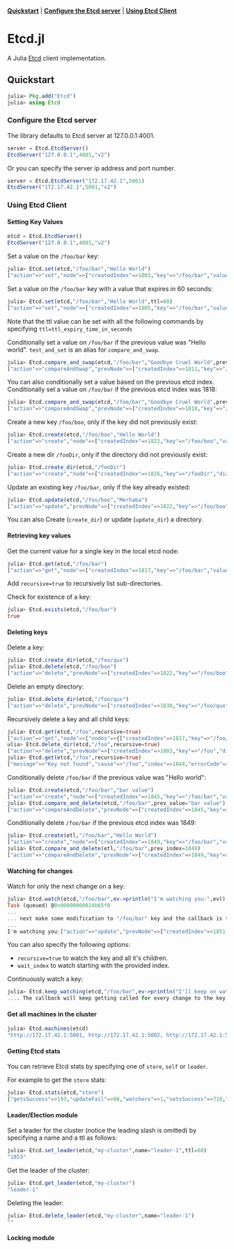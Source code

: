 **[Quickstart](#quickstart)** |
**[Configure the Etcd server](#configure-the-etcd-server)** |
**[Using Etcd Client](#using-etcd-dclient)**

# Etcd.jl

A Julia [Etcd](https://github.com/coreos/etcd) client implementation.

## Quickstart

```julia
julia> Pkg.add("Etcd")
julia> using Etcd
```

### Configure the Etcd server

The library defaults to Etcd server at 127.0.0.1:4001.


```julia
server = Etcd.EtcdServer()
EtcdServer("127.0.0.1",4001,"v2")
```

Or you can specify the server ip address and port number.

```julia
server = Etcd.EtcdServer("172.17.42.1",5001)
EtcdServer("172.17.42.1",5001,"v2")
```

### Using Etcd Client

#### Setting Key Values


```julia
etcd = Etcd.EtcdServer()
EtcdServer("127.0.0.1",4001,"v2")
```

Set a value on the `/foo/bar` key:

```julia
julia> Etcd.set(etcd,"/foo/bar","Hello World")
["action"=>"set","node"=>["createdIndex"=>1803,"key"=>"/foo/bar","value"=>"Hello World","modifiedIndex"=>1803]]
```

Set a value on the `/foo/bar` key with a value that expires in 60 seconds:

```julia
julia> Etcd.set(etcd,"/foo/bar","Hello World",ttl=60)
["action"=>"set","node"=>["createdIndex"=>1805,"key"=>"/foo/bar","value"=>"Hello World","expiration"=>"2014-03-25T01:19:39.182867998Z","ttl"=>60,"modifiedIndex"=>1805]]
```

Note that the ttl value can be set with all the following commands by specifying `ttl=ttl_expiry_time_in_seconds`

Conditionally set a value on `/foo/bar` if the previous value was "Hello world". `test_and_set` is an alias for `compare_and_swap`. 

```julia
julia> Etcd.compare_and_swap(etcd,"/foo/bar","Goodbye Cruel World",prev_value="Hello World")
["action"=>"compareAndSwap","prevNode"=>["createdIndex"=>1811,"key"=>"/foo/bar","value"=>"Hello World","modifiedIndex"=>1811],"node"=>["createdIndex"=>1811,"key"=>"/foo/bar","value"=>"Goodbye Cruel World","modifiedIndex"=>1812]]
```

You can also conditionally set a value based on the previous etcd index.
Conditionally set a value on `/foo/bar` if the previous etcd index was 1818:

```julia
julia> Etcd.compare_and_swap(etcd,"/foo/bar","Goodbye Cruel World",prev_index=1818)
["action"=>"compareAndSwap","prevNode"=>["createdIndex"=>1818,"key"=>"/foo/bar","value"=>"Hello World","modifiedIndex"=>1818],"node"=>["createdIndex"=>1818,"key"=>"/foo/bar","value"=>"Goodbye Cruel World","modifiedIndex"=>1820]]
```

Create a new key `/foo/boo`, only if the key did not previously exist:

```julia
julia> Etcd.create(etcd,"/foo/boo","Hello World")
["action"=>"create","node"=>["createdIndex"=>1822,"key"=>"/foo/boo","value"=>"Hello World","modifiedIndex"=>1822]]
```

Create a new dir `/fooDir`, only if the directory did not previously exist:

```julia
julia> Etcd.create_dir(etcd,"/fooDir")
["action"=>"create","node"=>["createdIndex"=>1826,"key"=>"/fooDir","dir"=>true,"modifiedIndex"=>1826]]
```

Update an existing key `/foo/bar`, only if the key already existed:

```julia
julia> Etcd.update(etcd,"/foo/boo","Merhaba")
["action"=>"update","prevNode"=>["createdIndex"=>1822,"key"=>"/foo/boo","value"=>"Hello World","modifiedIndex"=>1822],"node"=>["createdIndex"=>1822,"key"=>"/foo/boo","value"=>"Merhaba","modifiedIndex"=>1828]]
```

You can also Create (`create_dir`) or update (`update_dir`) a directory.

#### Retrieving key values

Get the current value for a single key in the local etcd node:

```julia
julia> Etcd.get(etcd,"/foo/bar")
["action"=>"get","node"=>["createdIndex"=>1817,"key"=>"/foo/bar","value"=>"Hello World","modifiedIndex"=>1817]]
```

Add `recursive=true` to recursively list sub-directories.

Check for existence of a key:

```julia
julia> Etcd.exists(etcd,"/foo/bar")
true
```

#### Deleting keys

Delete a key:

```julia
julia> Etcd.create_dir(etcd,"/foo/qux")
julia> Etcd.delete(etcd,"/foo/boo")
["action"=>"delete","prevNode"=>["createdIndex"=>1822,"key"=>"/foo/boo","value"=>"Merhaba","modifiedIndex"=>1828],"node"=>["createdIndex"=>1822,"key"=>"/foo/boo","modifiedIndex"=>1837]]
```

Delete an empty directory:

```julia
julia> Etcd.delete_dir(etcd,"/foo/qux")
["action"=>"delete","prevNode"=>["createdIndex"=>1838,"key"=>"/foo/qux","dir"=>true,"modifiedIndex"=>1838],"node"=>["createdIndex"=>1838,"key"=>"/foo/qux","dir"=>true,"modifiedIndex"=>1839]] 
```

Recursively delete a key and all child keys:

```julia
julia> Etcd.get(etcd,"/foo",recursive=true)
["action"=>"get","node"=>["nodes"=>{["createdIndex"=>1817,"key"=>"/foo/bar","value"=>"Hello World","modifiedIndex"=>1817],["createdIndex"=>1818,"key"=>"/foo/baz","value"=>"Goodbye Cruel World","modifiedIndex"=>1820]},"createdIndex"=>1803,"key"=>"/foo","dir"=>true,"modifiedIndex"=>1803]]
ulia> Etcd.delete_dir(etcd,"/foo",recursive=true)
["action"=>"delete","prevNode"=>["createdIndex"=>1803,"key"=>"/foo","dir"=>true,"modifiedIndex"=>1803],"node"=>["createdIndex"=>1803,"key"=>"/foo","dir"=>true,"modifiedIndex"=>1844]]
julia> Etcd.get(etcd,"/foo",recursive=true)
["message"=>"Key not found","cause"=>"/foo","index"=>1844,"errorCode"=>100]
```

Conditionally delete `/foo/bar` if the previous value was "Hello world":

```julia
julia> Etcd.create(etcd,"/foo/bar","bar value")
["action"=>"create","node"=>["createdIndex"=>1845,"key"=>"/foo/bar","value"=>"bar value","modifiedIndex"=>1845]]
julia> Etcd.compare_and_delete(etcd,"/foo/bar",prev_value="bar value")
["action"=>"compareAndDelete","prevNode"=>["createdIndex"=>1845,"key"=>"/foo/bar","value"=>"bar value","modifiedIndex"=>1845],"node"=>["createdIndex"=>1845,"key"=>"/foo/bar","modifiedIndex"=>1846]]
```

Conditionally delete `/foo/bar` if the previous etcd index was 1849:

```julia
julia> Etcd.create(etl,"/foo/bar","Hello World")
["action"=>"create","node"=>["createdIndex"=>1849,"key"=>"/foo/bar","value"=>"Hello World","modifiedIndex"=>1849]]
julia> Etcd.compare_and_delete(etl,"/foo/bar",prev_index=1849)
["action"=>"compareAndDelete","prevNode"=>["createdIndex"=>1849,"key"=>"/foo/bar","value"=>"Hello World","modifiedIndex"=>1849],"node"=>["createdIndex"=>1849,"key"=>"/foo/bar","modifiedIndex"=>1850]]
```

#### Watching for changes

Watch for only the next change on a key:

```julia
julia> Etcd.watch(etcd,"/foo/bar",ev->println("I'm watching you:",ev))
Task (queued) @0x00000000024b65f0
...
... next make some modification to "/foo/bar" key and the callback is then called:
...
I'm watching you:["action"=>"update","prevNode"=>["createdIndex"=>1851,"key"=>"/foo/bar","value"=>"Hello World","modifiedIndex"=>1851],"node"=>["createdIndex"=>1851,"key"=>"/foo/bar","value"=>"Who's watching the watchers","modifiedIndex"=>1852]]
```

You can also specify the following options:

- `recursive=true` to watch the key and all it's children.
- `wait_index` to watch starting with the provided index.

Continuously watch a key:

```julia
julia> Etcd.keep_watching(etcd,"/foo/bar",ev->println("I'll keep on watching you:",ev))
.... The callback will keep getting called for every change to the key
```

#### Get all machines in the cluster

```julia
julia> Etcd.machines(etcd)
"http://172.17.42.1:5001, http://172.17.42.1:5002, http://172.17.42.1:5003"
```

#### Getting Etcd stats

You can retrieve Etcd stats by specifying one of `store`, `self` or `leader`.

For example to get the `store` stats: 

```julia
julia> Etcd.stats(etcd,"store")
["getsSuccess"=>193,"updateFail"=>88,"watchers"=>1,"setsSuccess"=>710,"setsFail"=>2869,"expireCount"=>460,"compareAndSwapSuccess"=>3,"getsFail"=>10,"deleteSuccess"=>8,"createFail"=>10,"createSuccess"=>25,"compareAndDeleteSuccess"=>3,"deleteFail"=>3,"compareAndSwapFail"=>1,"updateSuccess"=>386,"compareAndDeleteFail"=>0]
```

#### Leader/Election module

Set a leader for the cluster (notice the leading slash is omitted) by specifying a name and a ttl as follows:
 
```julia
julia> Etcd.set_leader(etcd,"my-cluster",name="leader-1",ttl=60)
"1853"
```

Get the leader of the cluster:

```julia
julia> Etcd.get_leader(etcd,"my-cluster")
"leader-1"
```

Deleting the leader:

```julia
julia> Etcd.delete_leader(etcd,"my-cluster",name="leader-1")
""
```

#### Locking module

